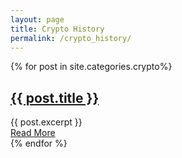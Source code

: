```yaml
---
layout: page
title: Crypto History
permalink: /crypto_history/
---
```


<div class="posts">
  {% for post in site.categories.crypto%}
    	<article class="post">
      		<h1><a href="{{ site.baseurl }}{{ post.url }}">{{ post.title }}</a></h1>
      	<div class="entry">
        	{{ post.excerpt }}
      	</div>
      		<a href="{{ site.baseurl }}{{ post.url }}" class="read-more">Read More</a>
    	</article>
  {% endfor %}
</div>

